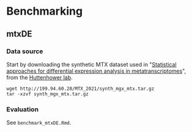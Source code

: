 # Benchmarking

## mtxDE
### Data source

Start by downloading the synthetic MTX dataset used in "[Statistical approaches for differential expression analysis in metatranscriptomes](https://academic.oup.com/bioinformatics/article/37/Supplement_1/i34/6319701?login=false)", 
from the [Huttenhower lab](https://huttenhower.sph.harvard.edu/mtx2021).

```
wget http://199.94.60.28/MTX_2021/synth_mgx_mtx.tar.gz
tar -xzvf synth_mgx_mtx.tar.gz
```

### Evaluation
See `benchmark_mtxDE.Rmd`.
